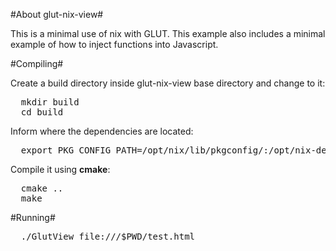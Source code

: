 #About glut-nix-view#

This is a minimal use of nix with GLUT.
This example also includes a minimal example
of how to inject functions into Javascript.

#Compiling#

Create a build directory inside glut-nix-view base directory and change to it:
<pre>
  mkdir build
  cd build
</pre>

Inform where the dependencies are located:
<pre>
  export PKG_CONFIG_PATH=/opt/nix/lib/pkgconfig/:/opt/nix-deps/lib/pkgconfig
</pre>

Compile it using **cmake**:
<pre>
  cmake ..
  make
</pre>

#Running#

<pre>
  ./GlutView file:///$PWD/test.html
</pre>
